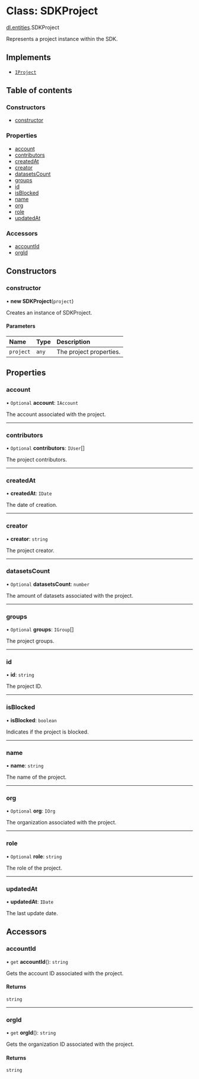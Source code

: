 # Class: SDKProject

[dl.entities](./index.md).SDKProject

Represents a project instance within the SDK.

## Implements

- [`IProject`](../interfaces/sdkApi_interfaces_entities_iProject.IProject.md)

## Table of contents

### Constructors

- [constructor](sdkApi_interfaces_entities_iProject.SDKProject.md#constructor)

### Properties

- [account](sdkApi_interfaces_entities_iProject.SDKProject.md#account)
- [contributors](sdkApi_interfaces_entities_iProject.SDKProject.md#contributors)
- [createdAt](sdkApi_interfaces_entities_iProject.SDKProject.md#createdat)
- [creator](sdkApi_interfaces_entities_iProject.SDKProject.md#creator)
- [datasetsCount](sdkApi_interfaces_entities_iProject.SDKProject.md#datasetscount)
- [groups](sdkApi_interfaces_entities_iProject.SDKProject.md#groups)
- [id](sdkApi_interfaces_entities_iProject.SDKProject.md#id)
- [isBlocked](sdkApi_interfaces_entities_iProject.SDKProject.md#isblocked)
- [name](sdkApi_interfaces_entities_iProject.SDKProject.md#name)
- [org](sdkApi_interfaces_entities_iProject.SDKProject.md#org)
- [role](sdkApi_interfaces_entities_iProject.SDKProject.md#role)
- [updatedAt](sdkApi_interfaces_entities_iProject.SDKProject.md#updatedat)

### Accessors

- [accountId](sdkApi_interfaces_entities_iProject.SDKProject.md#accountid)
- [orgId](sdkApi_interfaces_entities_iProject.SDKProject.md#orgid)

## Constructors

### constructor

• **new SDKProject**(`project`)

Creates an instance of SDKProject.

#### Parameters

| Name | Type | Description |
| :------ | :------ | :------ |
| `project` | `any` | The project properties. |

## Properties

### account

• `Optional` **account**: `IAccount`

The account associated with the project.

___

### contributors

• `Optional` **contributors**: `IUser`[]

The project contributors.

___

### createdAt

• **createdAt**: `IDate`

The date of creation.

___

### creator

• **creator**: `string`

The project creator.

___

### datasetsCount

• `Optional` **datasetsCount**: `number`

The amount of datasets associated with the project.

___

### groups

• `Optional` **groups**: `IGroup`[]

The project groups.

___

### id

• **id**: `string`

The project ID.

___

### isBlocked

• **isBlocked**: `boolean`

Indicates if the project is blocked.

___

### name

• **name**: `string`

The name of the project.

___

### org

• `Optional` **org**: `IOrg`

The organization associated with the project.

___

### role

• `Optional` **role**: `string`

The role of the project.

___

### updatedAt

• **updatedAt**: `IDate`

The last update date.

## Accessors

### accountId

• `get` **accountId**(): `string`

Gets the account ID associated with the project.

#### Returns

`string`

___

### orgId

• `get` **orgId**(): `string`

Gets the organization ID associated with the project.

#### Returns

`string`
